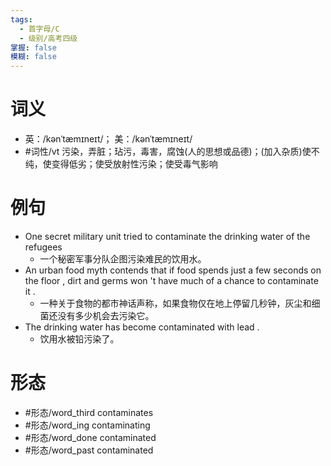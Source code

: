 ```yaml
---
tags:
  - 首字母/C
  - 级别/高考四级
掌握: false
模糊: false
---
```

# 词义
- 英：/kənˈtæmɪneɪt/； 美：/kənˈtæmɪneɪt/
- #词性/vt  污染，弄脏；玷污，毒害，腐蚀(人的思想或品德)；(加入杂质)使不纯，使变得低劣；使受放射性污染；使受毒气影响
# 例句
- One secret military unit tried to contaminate the drinking water of the refugees
	- 一个秘密军事分队企图污染难民的饮用水。
- An urban food myth contends that if food spends just a few seconds on the floor , dirt and germs won 't have much of a chance to contaminate it .
	- 一种关于食物的都市神话声称，如果食物仅在地上停留几秒钟，灰尘和细菌还没有多少机会去污染它。
- The drinking water has become contaminated with lead .
	- 饮用水被铅污染了。
# 形态
- #形态/word_third contaminates
- #形态/word_ing contaminating
- #形态/word_done contaminated
- #形态/word_past contaminated

